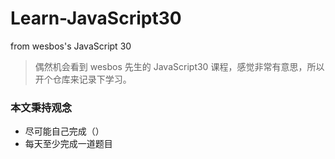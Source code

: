 # Learn-JavaScript30
from wesbos's JavaScript 30

> 偶然机会看到 wesbos 先生的 JavaScript30 课程，感觉非常有意思，所以开个仓库来记录下学习。

### 本文秉持观念

- 尽可能自己完成（）
- 每天至少完成一道题目
